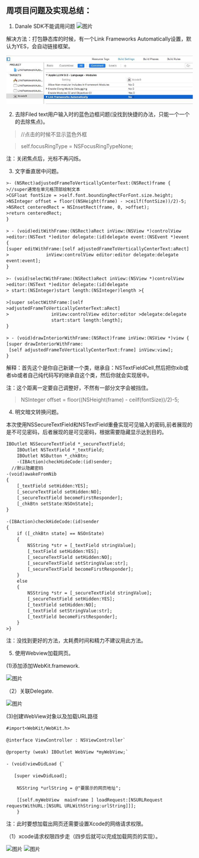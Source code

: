 ## 周项目问题及实现总结：

1. Danale SDK不能调用问题
![图片](http://cdn.cocimg.com/bbs/attachment/Fid_21/21_497367_ccebc3ef812d0d9.png)

解决方法：打包静态库的时候，有一个Link Frameworks Automatically设置，默认为YES，会自动链接框架。

![图片](https://github.com/iHTCboy/iGallery/raw/master/BlogImages/2017/10/Xcode-Settings.jpeg)


2. 去除Filed text用户输入时的蓝色边框问题(没找到快捷的办法，只能一个一个的去除焦点)。


>//点击的时候不显示蓝色外框

>self.focusRingType = NSFocusRingTypeNone; 

注：关闭焦点后，光标不再闪烁。


3. 文字垂直居中问题。


````object-c
>- (NSRect)adjustedFrameToVerticallyCenterText:(NSRect)frame {
>//super通常在单元格顶部绘制文本
>CGFloat fontSize = >self.font.boundingRectForFont.size.height;
>NSInteger offset = floor((NSHeight(frame) - >ceilf(fontSize))/2)-5;
>NSRect centeredRect = NSInsetRect(frame, 0, >offset);
>return centeredRect;
}

> - (void)editWithFrame:(NSRect)aRect inView:(NSView *)controlView
>editor:(NSText *)editor delegate:(id)delegate event:(NSEvent *)event {
[super editWithFrame:[self adjustedFrameToVerticallyCenterText:aRect]
>              inView:controlView editor:editor delegate:delegate event:event];
}

>- (void)selectWithFrame:(NSRect)aRect inView:(NSView *)controlView
>editor:(NSText *)editor delegate:(id)delegate
> start:(NSInteger)start length:(NSInteger)length >{

>[super selectWithFrame:[self >adjustedFrameToVerticallyCenterText:aRect]
>                inView:controlView editor:editor >delegate:delegate
                 start:start length:length];
}

> - (void)drawInteriorWithFrame:(NSRect)frame inView:(NSView *)view {
[super drawInteriorWithFrame:
 [self adjustedFrameToVerticallyCenterText:frame] inView:view];
}
````
解释：首先这个是你自己新建一个类，继承自：NSTextFieldCell,然后把你xib或者sb或者自己纯代码写的继承自这个类，然后你就会实现居中。

注：这个距离一定要自己调整好，不然有一部分文字会被挡住。
>NSInteger offset = floor((NSHeight(frame) - ceilf(fontSize))/2)-5;



4. 明文暗文转换问题。


本次使用NSSecureTextField和NSTextField重叠实现可见输入的密码,前者展现的是不可见密码，后者展现的是可见密码，根据需要隐藏显示达到目的。


````object-c
IBOutlet NSSecureTextField *_secureTextField;
	IBOutlet NSTextField *_textField;
	IBOutlet NSButton *_chkBtn;
	-(IBAction)checkHideCode:(id)sender;
  //默认隐藏密码
-(void)awakeFromNib
{
	[_textField setHidden:YES];
	[_secureTextField setHidden:NO];
	[_secureTextField becomeFirstResponder];
	[_chkBtn setState:NSOnState];
}
 
-(IBAction)checkHideCode:(id)sender
{
	if ([_chkBtn state] == NSOnState) 
	{
		NSString *str = [_textField stringValue];
		[_textField setHidden:YES];
		[_secureTextField setHidden:NO];
		[_secureTextField setStringValue:str];
		[_secureTextField becomeFirstResponder];
	}
	else 
	{
		NSString *str = [_secureTextField stringValue];
		[_secureTextField setHidden:YES];
		[_textField setHidden:NO];
		[_textField setStringValue:str];
		[_textField becomeFirstResponder];
	}
>}
````
注：没找到更好的方法，太耗费时间和精力不建议用此方法。

5. 使用Webview加载网页。


(1)添加添加WebKit.framework.

![图片](https://img-blog.csdn.net/20161123152252486)

（2）关联Delegate.

![图片](https://img-blog.csdn.net/20161123152850035)

(3)创建WebView对象以及加载URL路径

````object-c
#import<WebKit/WebKit.h>

@interface ViewController : NSViewController`

@property (weak) IBOutlet WebView *myWebView;`

- (void)viewDidLoad {`

   [super viewDidLoad];
 
    NSString *urlString = @"要展示的网页地址";
    
    [[self.myWebView  mainFrame ] loadRequest:[NSURLRequest requestWithURL:[NSURL URLWithString:urlString]]];
    }
  ````
  
  注：此时要想加载出网页还需要设置Xcode的网络请求权限。
  
  （1）xcode请求权限四步走（四步后就可以完成加载网页的实现）。
  
 ![图片](https://img-blog.csdn.net/20180425002207517)
 ![图片](https://img-blog.csdn.net/20180425002220935)
    
 





































































